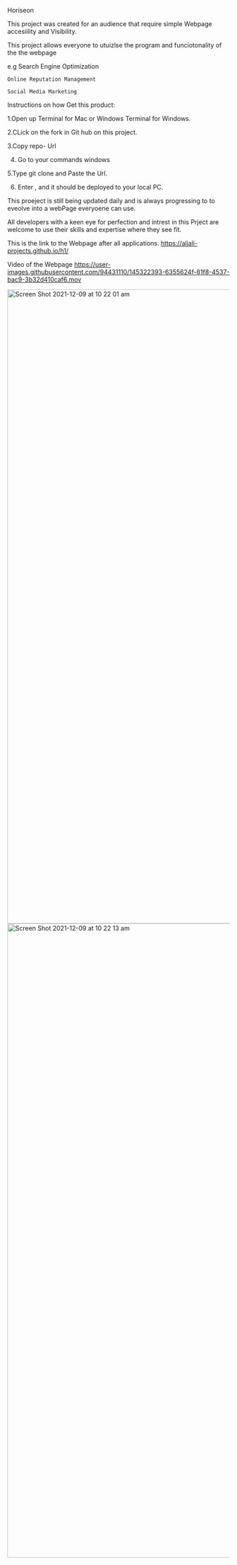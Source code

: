 Horiseon

This project was created for an audience that require simple Webpage accesiility and Visibility.

This project allows everyone  to utuizlse the program and funciotonality of the the webpage

e.g Search Engine Optimization
    
    Online Reputation Management
    
    Social Media Marketing

Instructions on how Get this product:

1.Open up Terminal for Mac or Windows Terminal for Windows.

2.CLick on the fork in Git hub on this project. 

3.Copy repo- Url

4. Go to your commands windows

5.Type git clone and Paste the Url.

6. Enter , and it should be deployed to your local PC.

This proeject is still being updated  daily and is always progressing to to eveolve into 
a webPage everyoene can use.

All developers with a keen eye for perfection and intrest in this Prject are welcome to use their skills and expertise where they see fit.

This is the link to the Webpage after all applications.
https://aliali-projects.github.io/h1/

Video of the Webpage
https://user-images.githubusercontent.com/94431110/145322393-6355624f-81f8-4537-bac9-3b32d410caf6.mov

<img width="1434" alt="Screen Shot 2021-12-09 at 10 22 01 am" src="https://user-images.githubusercontent.com/94431110/145322798-f1fda36f-038e-402b-a868-f7c6fae07c16.png">
<img width="1434" alt="Screen Shot 2021-12-09 at 10 22 13 am" src="https://user-images.githubusercontent.com/94431110/145322853-f3b5eebc-4de8-4d63-8f83-2afbac55cc21.png">
